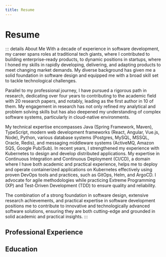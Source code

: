 ```yaml
---
title: Resume
---
```


<script setup lang="ts">
const experience = [
  {
    title: "Senior Software Engineer",
    subtitle: "Anaqor - Full-Time, Remote",
    start: "01/2023",
    end: "present",
    location: "Berlin, Germany",
    description: "Lead the transformation of the PlanQK Platform from a research prototype into a public SaaS offering. Built on top of Kubernetes while embracing continuous delivery to build better software faster.",
  },
  {
    title: "Senior Software Engineer",
    subtitle: "StoneOne AG - Full-Time, Remote",
    start: "07/2021",
    end: "12/2022",
    location: "Berlin, Germany",
    description: "Part of the research project PlanQK. Designed and built the PlanQK Platform prototype helping quantum value chain players to develop, operate, and monetize quantum services.",
  },
  {
    title: "Research Associate",
    subtitle: "Institute of Architecture of Application Systems (IAAS), University of Stuttgart",
    start: "03/2017",
    end: "06/2021",
    location: "Stuttgart, Germany",
    description: "20+ peer-reviewed publications in the area of DevOps and cloud-native application deployment automation, 10 of which are first author contributions.",
  },
  {
    title: "Senior Software Engineer and Scrum Master",
    subtitle: "Hewlett-Packard GmbH - Full-Time",
    start: "04/2016",
    end: "03/2017",
    location: "Böblingen, Germany",
    description: "RnD at HP Operations Manager i: Certified scrum master and senior software engineer of one feature team. Strengthened my experience in designing and developing loosely coupled, Java-based software solutions. I left HP since the RnD department in Germany was steadily shrinking and therefore lacked the opportunities for further personal development.",
  },
  {
    title: "Software Design Engineer",
    subtitle: "Hewlett-Packard GmbH - Full-Time",
    start: "02/2015",
    end: "03/2016",
    location: "Böblingen, Germany",
    description: "RnD at HP Operations Manager i: Moved to the core development team of HP’s operation management solution. Gained experience in enterprise-ready software engineering using Java and Angular while supporting three different database products (Oracle, MSSQL, Postgres). Applied agile software development practices using Scrum (SAFe certification). Started the M.Sc. course Services Computing part-time at the University of Reutlingen.",
  },
  {
    title: "Software Design Engineer",
    subtitle: "Hewlett-Packard GmbH - Full-Time",
    start: "06/2012",
    end: "01/2015",
    location: "Böblingen, Germany",
    description: "RnD at HP BSM Integration Adapter: Lead the development to productize different monitoring solution adapters, e.g., to integrate Nagios, SAP Solution Manager, Icinga, and Oracle Enterprise Manager into HP’s operations management solution (HP Operations Manager i). Onsite support for strategic HP customers.",
  },
  {
    title: "Software Design Engineer",
    subtitle: "Hewlett-Packard GmbH - Full-Time",
    start: "04/2010",
    end: "05/2012",
    location: "Böblingen, Germany",
    description: "RnD at HP BSM Integration Adapter: Entry-level position as a software engineer. Working on a software solution (HP BSM Integration Adapter) and integration platform for multiple different monitoring solutions where I mainly developed parts of the Java backend and the web-based Apache Flex application. The loosely coupled software solution helped to monitor different event sources, and, if certain conditions apply, to forward the detected events to HP’s operations management solution.",
  },
];

const education = [
  {
    title: "Reutlingen University",
    subtitle: "Master of Science (M.Sc.), Services Computing",
    start: "10/2014",
    end: "08/2016",
    description: "Master thesis at the Institute of Architecture of Application Systems, University of Stuttgart"
  },
  {
    title: "Esslingen University",
    subtitle: "Bachelor of Engineering (B.Eng.), Information Technology",
    start: "10/2006",
    end: "02/2010",
    description: "Bachelor thesis at Hewlett-Packard GmbH"
  },
];
</script>

# Resume

::: details About Me
With a decade of experience in software development, my career spans roles at traditional tech giants, where I contributed to building enterprise-ready products, to dynamic positions in startups, where I honed my skills in rapidly developing, delivering, and adapting products to meet changing market demands. My diverse background has given me a solid foundation in software design and equipped me with a broad skill set to tackle technological challenges.

Parallel to my professional journey, I have pursued a rigorous path in research, dedicating over four years to contributing to the academic field with 20 research papers, and notably, leading as the first author in 10 of them. My engagement in research has not only refined my analytical and problem solving skills but has also deepened my understanding of complex software systems, particularly in cloud-native environments.

My technical expertise encompasses Java (Spring Framework, Maven), TypeScript, modern web development frameworks (React, Angular, Vue.js, Node), Python, various database systems (Postgres, MySQL, MSSQL, Oracle, Redis), and messaging middleware systems (ActiveMQ, Amazon SQS, Google Pub/Sub). In recent years, I strengthened my experience with Kubernetes to design and develop distributed applications. My expertise in Continuous Integration and Continuous Deployment (CI/CD), a domain where I have both academic and practical experience, helps me to deploy and operate containerized applications on Kubernetes effectively using proven DevOps tools and practices, such as GitOps, Helm, and ArgoCD. I advocate for agile methodologies while practicing Extreme Programming (XP) and Test-Driven Development (TDD) to ensure quality and reliability.

The combination of a strong foundation in software design, extensive research achievements, and practical expertise in software development positions me to contribute to innovative and technologically advanced software solutions, ensuring they are both cutting-edge and grounded in solid academic and practical insights.
:::

## Professional Experience

<ResumeSection :items="experience"></ResumeSection>

## Education

<ResumeSection :items="education"></ResumeSection>

